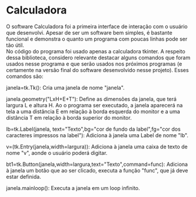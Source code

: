 # Calculadora
O software Calculadora foi a primeira interface de interação com o usuário que desenvolvi. Apesar de ser um software bem simples, é bastante funcional e demonstra o quanto um programa com poucas linhas pode ser tão útil.   
No código do programa foi usado apenas a calculadora tkinter.
A respeito dessa biblioteca, considero relevante destacar alguns comandos que foram usados nesse programa e que serão usados nos próximos programas (e certamente na versão final do software desenvolvido nesse projeto).   Esses comandos são:

janela=tk.Tk():
Cria uma janela de nome "janela".

janela.geometry("LxH+E+T"):
Define as dimensões da janela, que terá largura L e altura H.
Ao o programa ser executado, a janela aparecerá na tela a uma distância E em relação à borda esquerda do monitor e a uma distância T em relação à borda superior do monitor.

lb=tk.Label(janela, text="Texto",bg="cor de fundo da label",fg="cor dos caracteres impressos na label"):
Adiciona à janela uma Label de nome "lb".

v=(tk.Entry(janela,width=largura)):
Adiciona à janela uma caixa de texto de nome "v", aonde o usuário poderá digitar.

bt1=tk.Button(janela,width=largura,text="Texto",command=func):
Adiciona à janela um botão que ao ser clicado, executa a função "func", que já deve estar definida.

janela.mainloop():   Executa a janela em um loop infinito. 
